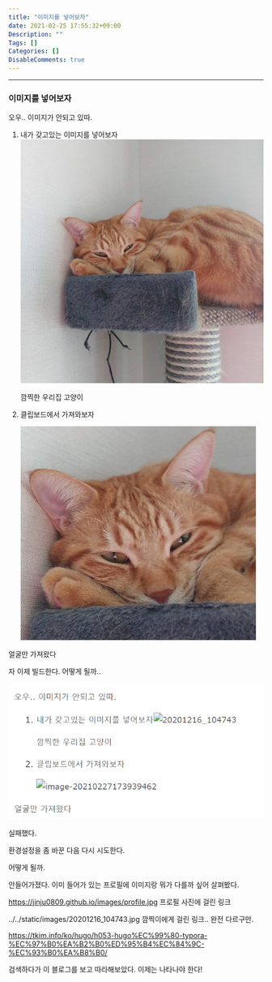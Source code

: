```yaml
---
title: "이미지를 넣어보자"
date: 2021-02-25 17:55:32+09:00
Description: ""
Tags: []
Categories: []
DisableComments: true
---
```


---



### 이미지를 넣어보자



오우.. 이미지가 안되고 있따.

1. 내가 갖고있는 이미지를 넣어보자![20201216_104743](../../static/images/20201216_104743.jpg)

   깜찍한 우리집 고양이

2. 클립보드에서 가져와보자

   ![image-20210227173939462](../../static/images/image-20210227173939462.png)

얼굴만 가져왔다



자 이제 빌드한다. 어떻게 될까.. 

![image-20210227174545017](../../static/images/image-20210227174545017.png)

실패했다.

환경설정을 좀 바꾼 다음 다시 시도한다.

어떻게 될까.

안들어가졌다. 이미 들어가 있는 프로필에 이미지랑 뭐가 다를까 싶어 살펴봤다. 

https://jinju0809.github.io/images/profile.jpg 프로필 사진에 걸린 링크

../../static/images/20201216_104743.jpg 깜찍이에게 걸린 링크.. 완전 다르구만. 

https://tkim.info/ko/hugo/h053-hugo%EC%99%80-typora-%EC%97%B0%EA%B2%B0%ED%95%B4%EC%84%9C-%EC%93%B0%EA%B8%B0/

검색하다가 이 블로그를 보고 따라해보았다. 이제는 나타나야 한다!